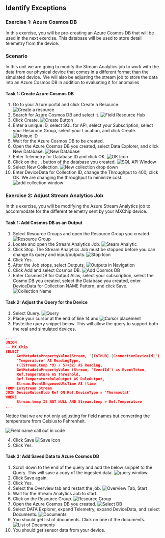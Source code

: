 ## Identify Exceptions

### Exercise 1: Azure Cosmos DB 
In this exercise, you will be pre-creating an Azure Cosmos DB that will be used in the next exercise.  This database will be used to store detail telemetry from the device.  

### Scenario 
 
In this unit we are going to modify the Stream Analytics job to work with the data from our physical device that comes in a different format than the simulated device.  We will also be adjusting the stream job to store the data into an Azure Cosmos DB in addition to evaluating it for anomalies 

#### Task 1: Create Azure Cosmos DB 

1. Go to your Azure portal and click Create a Resource. 
![Create a resource](../media/1-ie-unit4.png)
2. Search for Azure Cosmos DB and select it. 
![Field Resource Hub](../media/2-ie-unit4.png)
3. Click Create. 
![Create Button](../media/3-ie-unit4.png)
4. Enter a unique ID, select SQL for API, select your Subscription, select your Resource Group, select your Location, and click Create. 
![Unique ID](../media/4-ie-unit4.png)
5. Wait for the Azure Cosmos DB to be created.
6. Open the Azure Cosmos DB you created, select Data Explorer, and click New Database. 
![New Database](../media/5-ie-unit4.png)
7. Enter Telemetry for Database ID and click OK. 
![OK Icon](../media/6-ie-unit4.png)
8. Click on the … button of the database you created. 
![SQL API Window](../media/7-ie-unit4.png)
9. Select New Collection. 
![New collection drop down](../media/8-ie-unit4.png)
10. Enter DeviceData for Collection ID, change the Throughput to 400, click OK. We are changing the throughput to minimize cost. 
![add collection window](../media/9-ie-unit4.png)
 
### Exercise 2: Adjust Stream Analytics Job  
In this exercise, you will be modifying the Azure Stream Analytics job to accommodate for the different telemetry sent by your MXChip device. 
 
#### Task 1: Add Cosmos DB as an Output 

1. Select Resource Groups and open the Resource Group you created. 
![Resource Group](../media/10-ie-unit4.png)
2. Locate and open the Stream Analytics Job.
![Steam Analytic](../media/11-ie-unit4.png) 
3. Click Stop. The Stream Analytics Job must be stopped before you can change its query and input/outputs. 
![Stop Icon](../media/12-ie-unit4.png)
4. Click Yes. 
5. After the Job stops, select Outputs. 
![Outputs in Navigation](../media/13-ie-unit4.png)
6. Click Add and select Cosmos DB. 
![Add Cosmos DB](../media/14-ie-unit4.png)
7. Enter CosmosDB for Output Alias, select your subscription, select the Cosmo DB you created, select the Database you created, enter DeviceData for Collection NAME Pattern, and click Save. 
![Collection Name](../media/15-ie-unit4.png)

#### Task 2: Adjust the Query for the Device 


1. Select Query. 
![Query](../media/16-ie-unit4.png)
2. Place your cursor at the end of line 14 and <ENTER> 
![Cursor placement](../media/17-ie-unit4.png)
3. Paste the query snippet below. This will allow the query to support both the real and simulated devices. 


```json
...
UNION 
-- MX Chip 
SELECT 
     GetMetadataPropertyValue(Stream, '[IoTHUB].[ConnectionDeviceId]') as DeviceID, 
     'Temperature' AS ReadingType, 
     (((Stream.temp *9) / 5)+32) AS Reading, 
     GetMetadataPropertyValue (Stream, 'EventId') as EventToken, 
     Ref.Temperature AS Threshold, 
     Ref.TemperatureRuleOutput AS RuleOutput, 
     Stream.EventEnqueuedUtcTime AS [time] 
FROM IoTStream Stream  
JOIN DeviceRulesBlob Ref ON Ref.DeviceType = 'Thermostat' 
WHERE 
     Stream.temp IS NOT NULL AND Stream.temp > Ref.Temperature 
...
```
 
Notice that we are not only adjusting for field names but converting the temperature from Celsius to Fahrenheit. 

![Field name call out in code](../media/18-ie-unit4.png)
 

4. Click Save 
![Save Icon](../media/19-ie-unit4.png)
5. Click Yes. 
 
#### Task 3: Add Saved Data to Azure Cosmos DB 


1. Scroll down to the end of the query and add the below snippet to the Query. This will save a copy of the ingested data. 
![query window](../media/20-ie-unit4.png)
2. Click Save again.
3. Click Yes.
4. Select the Overview tab and restart the job.
![Overview Tab, Start](../media/21-ie-unit4.png) 
5. Wait for the Stream Analytics Job to start.
6. Click on the Resource Group. 
![Resource Group](../media/22-ie-unit4.png)
7. Open the Azure Cosmos DB you created. 
![Select DB](../media/23-ie-unit4.png)
8. Select DATA Explorer, expand Telemetry, expand DeviceData, and select Documents. 
![Documents](../media/24-ie-unit4.png)
9. You should get list of documents. Click on one of the documents. 
![List of Documents](../media/25-ie-unit4.png)
10. You should get sensor data from your device. 